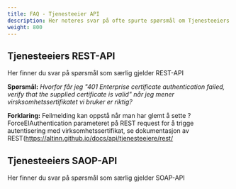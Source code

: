 ```yaml
---
title: FAQ - Tjenesteeier API
description: Her noteres svar på ofte spurte spørsmål om Tjenesteeiers API. 
weight: 800
---
```


## Tjenesteeiers REST-API 
Her finner du svar på spørsmål som særlig gjelder REST-API

**Spørsmål:** _Hvorfor får jeg "401 Enterprise certificate authentication failed, verify that the supplied certificate is valid" når jeg mener virsksomhetssertifikatet vi bruker er riktig?_

**Forklaring:** Feilmelding kan oppstå når man har glemt å sette ?ForceEIAuthentication parameteret på REST request 
for å trigge autentisering med virksomhetssertifikat, se dokumentasjon av REST(https://altinn.github.io/docs/api/tjenesteeiere/rest/                                                                                                                                                                                                                                                                                                                                                                                                                                                                                                                                                                                                                                                                                                                                                       

## Tjenesteeiers SAOP-API 
Her finner du svar på spørsmål som særlig gjelder SOAP-API
